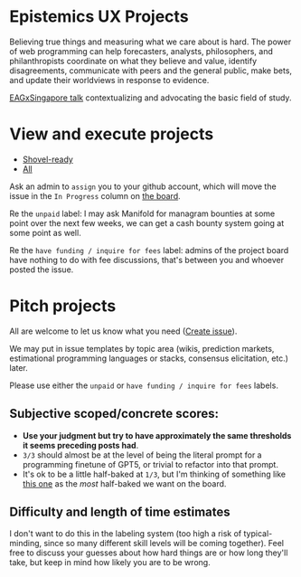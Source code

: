 # Epistemics UX Projects

Believing true things and measuring what we care about is hard. The power of web programming can help forecasters, analysts, philosophers, and philanthropists coordinate on what they believe and value, identify disagreements, communicate with peers and the general public, make bets, and update their worldviews in response to evidence. 

[EAGxSingapore talk](https://docs.google.com/presentation/d/1q22ApsoGi12GZTnbXzzlhZL590OvDOblUKTN87pDmx4/edit?usp=sharing) contextualizing and advocating the basic field of study. 

# View and execute projects

- [Shovel-ready](https://github.com/quinn-dougherty/epistemics-ux-projects/labels/scoped%2Fconcrete%20score%3A%203%2F3)
- [All](https://github.com/quinn-dougherty/epistemics-ux-projects/issues)

Ask an admin to `assign` you to your github account, which will move the issue in the `In Progress` column on [the board](https://github.com/users/quinn-dougherty/projects/1/). 

Re the `unpaid` label: I may ask Manifold for managram bounties at some point over the next few weeks, we can get a cash bounty system going at some point as well. 

Re the `have funding / inquire for fees` label: admins of the project board have nothing to do with fee discussions, that's between you and whoever posted the issue. 

# Pitch projects

All are welcome to let us know what you need ([Create issue](https://github.com/quinn-dougherty/epistemics-ux-projects/issues/new)). 

We may put in issue templates by topic area (wikis, prediction markets, estimational programming languages or stacks, consensus elicitation, etc.) later. 

Please use either the `unpaid` or `have funding / inquire for fees` labels. 

## Subjective scoped/concrete scores: 

- **Use your judgment but try to have approximately the same thresholds it seems preceding posts had**.
- `3/3` should almost be at the level of being the literal prompt for a programming finetune of GPT5, or trivial to refactor into that prompt.
- It's ok to be a little half-baked at `1/3`, but I'm thinking of something like [this one](https://github.com/quinn-dougherty/epistemics-ux-projects/issues/5) as the _most_ half-baked we want on the board.

## Difficulty and length of time estimates

I don't want to do this in the labeling system (too high a risk of typical-minding, since so many different skill levels will be coming together). Feel free to discuss your guesses about how hard things are or how long they'll take, but keep in mind how likely you are to be wrong. 
